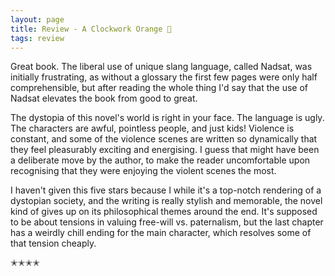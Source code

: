 ```yaml
---
layout: page
title: Review - A Clockwork Orange 🔪
tags: review
---
```


Great book. The liberal use of unique slang language, called Nadsat, was initially frustrating,
as without a glossary the first few pages were only half comprehensible, but after reading the whole
thing I'd say that the use of Nadsat elevates the book from good to great.

The dystopia of this novel's world is right in your face. The language is ugly. The characters are awful,
pointless people, and just kids! Violence is constant, and some of the violence scenes are written so dynamically
that they feel pleasurably exciting and energising. I guess that might have been a deliberate move by the author,
to make the reader uncomfortable upon recognising that they were enjoying the violent scenes the most.

I haven't given this five stars because I while it's a top-notch rendering of a dystopian society, and the writing
is really stylish and memorable, the novel kind of gives up on its philosophical themes around the end. It's supposed to
be about tensions in valuing free-will vs. paternalism, but the last chapter has a weirdly chill ending for the main
character, which resolves some of that tension cheaply.

✭✭✭✭